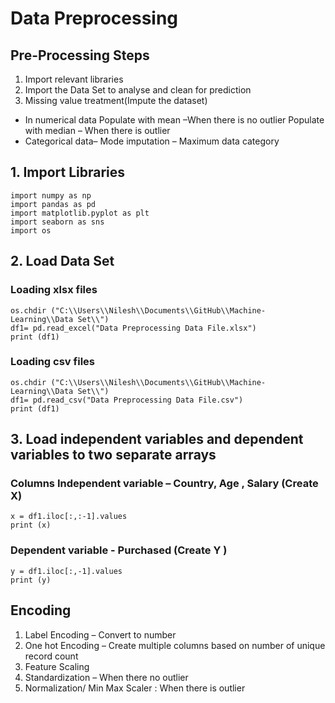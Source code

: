 # Data Preprocessing

## Pre-Processing Steps 

1. Import relevant libraries 
2. Import the Data Set to analyse and clean for prediction 
3. Missing value treatment(Impute the dataset)
- In numerical data
Populate with mean –When there  is no outlier
Populate with median – When there is outlier
- Categorical data– Mode imputation – Maximum data category


## 1. Import Libraries
```
import numpy as np
import pandas as pd
import matplotlib.pyplot as plt
import seaborn as sns
import os
```

## 2. Load Data Set
### Loading xlsx files 
``` 
os.chdir ("C:\\Users\\Nilesh\\Documents\\GitHub\\Machine-Learning\\Data Set\\")
df1= pd.read_excel("Data Preprocessing Data File.xlsx")	
print (df1)
```

### Loading csv files 
``` 
os.chdir ("C:\\Users\\Nilesh\\Documents\\GitHub\\Machine-Learning\\Data Set\\")
df1= pd.read_csv("Data Preprocessing Data File.csv")
print (df1)
```


## 3. Load independent variables and dependent variables to two separate arrays 
### Columns Independent variable – Country, Age , Salary (Create X)
```
x = df1.iloc[:,:-1].values
print (x)
```

### Dependent variable  - Purchased (Create Y )
```
y = df1.iloc[:,-1].values
print (y)
```

## Encoding
1. Label  Encoding – Convert to number 
2. One hot Encoding – Create multiple columns based on number of unique record count
3. Feature Scaling 
4. Standardization – When there  no outlier 
5. Normalization/ Min Max Scaler :  When there is  outlier




